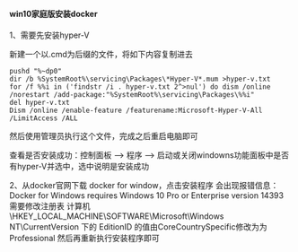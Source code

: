 #### win10家庭版安装docker


1、需要先安装hyper-V

新建一个以.cmd为后缀的文件，将如下内容复制进去

    pushd "%~dp0"
    dir /b %SystemRoot%\servicing\Packages\*Hyper-V*.mum >hyper-v.txt
    for /f %%i in ('findstr /i . hyper-v.txt 2^>nul') do dism /online /norestart /add-package:"%SystemRoot%\servicing\Packages\%%i"
    del hyper-v.txt
    Dism /online /enable-feature /featurename:Microsoft-Hyper-V-All /LimitAccess /ALL

然后使用管理员执行这个文件，完成之后重启电脑即可

查看是否安装成功：控制面板 --> 程序 --> 启动或关闭windowns功能面板中是否有hyper-V并选中，选中说明是安装成功

2、从docker官网下载 docker for window，点击安装程序
会出现报错信息：Docker for Windows requires Windows 10 Pro or Enterprise version 14393
需要修改注册表
 计算机\HKEY_LOCAL_MACHINE\SOFTWARE\Microsoft\Windows NT\CurrentVersion 下的
EditionID 的值由CoreCountrySpecific修改为为Professional 然后再重新执行安装程序即可
